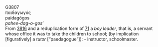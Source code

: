 G3807  
παιδαγωγός  
paidagōgos  
*pahee-dag-o-gos‘*  
From [3816](g3816) and a reduplication form of [71](g0071) a *boy*
*leader*, that is, a servant whose office it was to take the children to
school; (by implication \[figuratively\] a *tutor* \[“paedagogue”\]): -
instructor, schoolmaster.  
